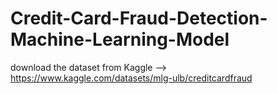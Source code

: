 # Credit-Card-Fraud-Detection-Machine-Learning-Model

download the dataset from Kaggle --> https://www.kaggle.com/datasets/mlg-ulb/creditcardfraud
